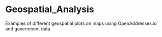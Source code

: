 # Geospatial_Analysis
 Examples of different geospatial plots on maps using OpenAddresses.io and government data
